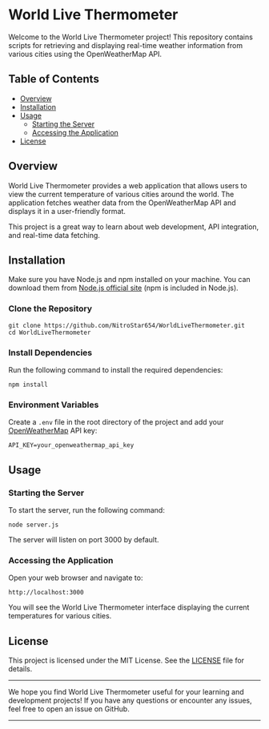 # World Live Thermometer

Welcome to the World Live Thermometer project! This repository contains scripts for retrieving and displaying real-time
weather information from various cities using the OpenWeatherMap API.

## Table of Contents

- [Overview](#overview)
- [Installation](#installation)
- [Usage](#usage)
    - [Starting the Server](#starting-the-server)
    - [Accessing the Application](#accessing-the-application)
- [License](#license)

## Overview

World Live Thermometer provides a web application that allows users to view the current temperature of various cities
around the world. The application fetches weather data from the OpenWeatherMap API and displays it in a user-friendly
format.

This project is a great way to learn about web development, API integration, and real-time data fetching.

## Installation

Make sure you have Node.js and npm installed on your machine. You can download them
from [Node.js official site](https://nodejs.org/fr/download/package-manager) (npm is included in Node.js).

### Clone the Repository

```
git clone https://github.com/NitroStar654/WorldLiveThermometer.git
cd WorldLiveThermometer
```

### Install Dependencies

Run the following command to install the required dependencies:

```
npm install
```

### Environment Variables

Create a ```.env``` file in the root directory of the project and add
your [OpenWeatherMap](https://openweathermap.org/api)
API key:

```
API_KEY=your_openweathermap_api_key
```

## Usage

### Starting the Server

To start the server, run the following command:

```
node server.js
```

The server will listen on port 3000 by default.

### Accessing the Application

Open your web browser and navigate to:

```
http://localhost:3000
```

You will see the World Live Thermometer interface displaying the current temperatures for various cities.

## License

This project is licensed under the MIT License. See the [LICENSE](LICENSE) file for details.

---

We hope you find World Live Thermometer useful for your learning and development projects! If you have any questions or
encounter any issues, feel free to open an issue on GitHub.

---
